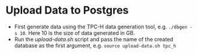 # Upload Data to Postgres

- First generate data using the TPC-H data generation tool, e.g. `./dbgen -s 10`. Here 10 is the size of data generated in GB.
- Run the *upload-data.sh* script and pass the name of the created database as the first argument, e.g. `source upload-data.sh tpc_h`
